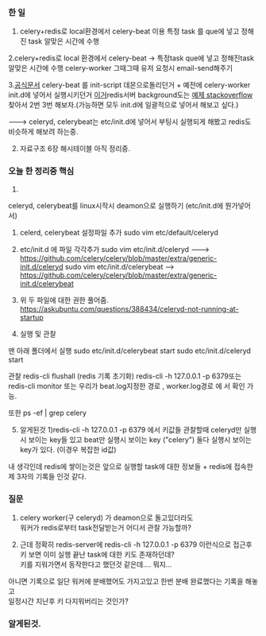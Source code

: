 ### 한 일 

1. celery+redis로 local환경에서 celery-beat 이용 특정 task 를 que에 넣고 정해진 task 알맞은 시간에 수행 

2.celery+redis로 local 환경에서 celery-beat -> 특정task que에 넣고 정해진task 알맞은 시간에 수행 celery-worker 그때그때  유저 요청시 email-send해주기  

3.[공식문서](http://docs.celeryproject.org/en/latest/userguide/daemonizing.html#generic-initd-celerybeat-example) celery-beat 를 init-script  데몬으로돌리던거  + 예전에  celery-worker init.d에 넣어서 실행시키던거 [이거](https://www.evernote.com/client/web#?anb=true&b=1917b08f-9255-4138-9cc4-fa196bcd2155&fs=true&n=fb0b1c85-09eb-437b-8f15-15ef1521d68d&s=s372&)redis서버 background도는 [예제 stackoverflow](https://www.techietown.info/2017/03/how-to-start-redis-in-background/)  찾아서 2번 3번 해보자.(가능하면 모두 init.d에 일괄적으로 넣어서 해보고 싶다.)

---> celeryd, celerybeat는 etc/init.d에 넣어서 부팅시 실행되게 해봤고 
redis도 비슷하게 해보려 하는중.

2. 자료구조 6장 해시테이블 아직 정리중.


### 오늘 한 정리중 핵심  

1.
celeryd, celerybeat를 linux시작시 deamon으로 실행하기 (etc/init.d에 뭔가넣어서)  
1. celerd, celerybeat 설정파일 추가 
sudo vim etc/default/celeryd  

2. etc/init.d 에 파일 각각추가 
sudo vim etc/init.d/celeryd   ---> https://github.com/celery/celery/blob/master/extra/generic-init.d/celeryd 
sudo vim etc/init.d/celerybeat --> https://github.com/celery/celery/blob/master/extra/generic-init.d/celerybeat  

3. 위 두 파일에 대한 권한 풀어줌.    
https://askubuntu.com/questions/388434/celeryd-not-running-at-startup  

4. 실행 및 관찰

  
맨 아래 폴더에서 실행 
 sudo etc/init.d/celerybeat start
sudo etc/init.d/celeryd start

관찰 
redis-cli flushall (redis 기록 초기화)
redis-cli -h 127.0.0.1 -p 6379또는 
redis-cli monitor 또는 
우리가 beat.log지정한 경로 , worker.log경로 에 서 확인 가능.  

또한 ps -ef | grep celery   


5. 알게된것 
1)redis-cli -h 127.0.0.1 -p 6379 에서 키값들 관찰할때 
celeryd만 실행시 보이는 key들 있고 
beat만 실행시 보이는 key ("celery")
둘다 실행시 보이는 key가 있다.  (이경우 복잡한 id값)

내 생각인데  redis에 쌓이는것은 
앞으로 실행할 task에 대한 정보들  + redis에 접속한 제 3자의 기록들 인것 같다. 


### 질문   

1. celery worker(구 celeryd) 가 deamon으로 돌고있더라도  
워커가 redis로부터 task전달받는거 어디서 관찰 가능할까?   


2. 근데 정확히 
redis-server에 
redis-cli -h 127.0.0.1 -p 6379
이런식으로 접근후 키 보면 이미 실행 끝난 task에 대한 키도 존재하던데?  
키를 지워가면서 동작한다고 했던것 같은데.... 뭐지...

아니면 기록으로 일단 워커에 분배했어도 가지고있고 
한번 분배 완료했다는 기록을 해놓고  
일정시간 지난후 키 다지워버리는 것인가? 





### 알게된것.   


